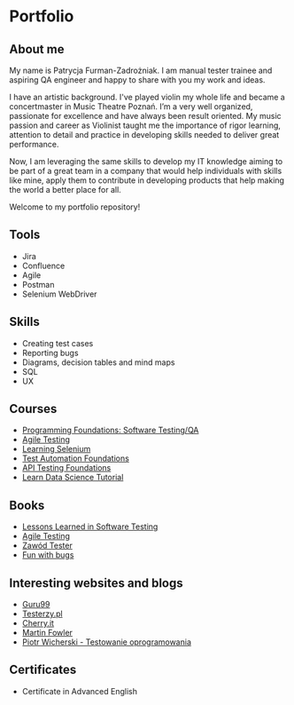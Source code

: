 # Portfolio
## About me
<p>My name is Patrycja Furman-Zadrożniak. I am manual tester trainee and aspiring QA engineer and happy to share with you my work and ideas.</p>
<p>I have an artistic background. I've played violin my whole life and became a concertmaster in Music Theatre Poznań. I’m a very well organized, passionate for excellence and have always been result oriented. My music passion and career as Violinist taught me the importance of rigor learning, attention to detail and practice in developing skills needed to deliver great performance.</p>
<p>Now, I am leveraging the same skills to develop my IT knowledge aiming to be part of a great team in a company that would help individuals with skills like mine, apply them to contribute in developing products that help making the world a better place for all.</p>
<p>Welcome to my portfolio repository!</p>


## Tools
- Jira
- Confluence
- Agile
- Postman
- Selenium WebDriver
## Skills
- Creating test cases
- Reporting bugs
- Diagrams, decision tables and mind maps
- SQL
- UX
## Courses
- [Programming Foundations: Software Testing/QA](https://www.linkedin.com/learning/programming-foundations-software-testing-qa/set-the-standard-with-quality-assurance-qa)
- [Agile Testing](https://www.linkedin.com/learning/agile-testing-2/uplevel-with-agile-testing)
- [Learning Selenium](https://www.linkedin.com/learning/learning-selenium/welcome)
- [Test Automation Foundations](https://www.linkedin.com/learning/test-automation-foundations/build-a-foundation-of-test-automation)
- [API Testing Foundations](https://www.linkedin.com/learning/api-testing-foundations/stand-out-as-an-api-tester)
- [Learn Data Science Tutorial](https://www.youtube.com/watch?v=ua-CiDNNj30)
## Books
- [Lessons Learned in Software Testing](https://books.google.pl/books/about/Lessons_Learned_in_Software_Testing.html?id=byZmT73R1a8C&redir_esc=y)
- [Agile Testing](https://books.google.pl/books/about/Agile_Testing.html?id=68_lhPvoKS8C&redir_esc=y)
- [Zawód Tester](https://ksiegarnia.pwn.pl/Zawod-tester.-Od-decyzji-do-zdobycia-doswiadczenia,743423772,p.html)
- [Fun with bugs](https://www.funwithbugs.com/store/)
## Interesting websites and blogs
- [Guru99](https://www.guru99.com/)
- [Testerzy.pl](https://testerzy.pl/)
- [Cherry.it](http://cherry-it.pl/)
- [Martin Fowler](https://martinfowler.com/)
- [Piotr Wicherski - Testowanie oprogramowania](https://pwicherski.gitbook.io/testowanie-oprogramowania/)
## Certificates
- Certificate in Advanced English

